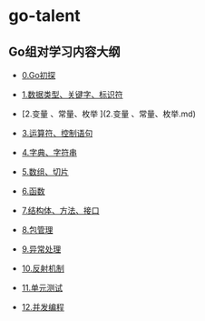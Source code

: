 <!--
 * @Author: 光城
 * @Date: 2020-10-30 14:20:42
 * @LastEditors: 光城
 * @LastEditTime: 2020-12-03 16:52:59
 * @Description:
 * @FilePath: /go-talent/README.md
-->
# go-talent

## Go组对学习内容大纲

- [0.Go初探](0.Go初探.md)
- [1.数据类型、关键字、标识符](1.数据类型、关键字、标识符.md)
- [2.变量 、常量、枚举 ](2.变量 、常量、枚举.md)
- [3.运算符、控制语句](3.运算符、控制语句.md)

- [4.字典、字符串](4.字典、字符串.md)
- [5.数组、切片](5.数组、切片.md)
- [6.函数](6.函数.md)
- [7.结构体、方法、接口](7.结构体、方法、接口.md)
- [8.包管理](8.包管理.md)
- [9.异常处理](9.异常处理.md)
- [10.反射机制](10.反射机制.md)
- [11.单元测试](11.单元测试.md)
- [12.并发编程](12.并发编程.md)
